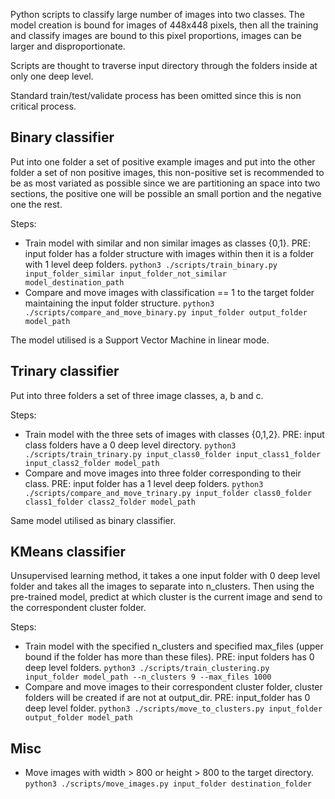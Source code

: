 Python scripts to classify large number of images into two classes.
The model creation is bound for images of 448x448 pixels, then all the training and classify images are bound to this pixel proportions, images can be larger and disproportionate.

Scripts are thought to traverse input directory through the folders inside at only one deep level.

Standard train/test/validate process has been omitted since this is non critical process.

## Binary classifier
Put into one folder a set of positive example images and put into the other folder a set of non positive images, this non-positive set is recommended to be as most variated as possible since we are partitioning an space into two sections, the positive one will be possible an small portion and the negative one the rest.

Steps:
- Train model with similar and non similar images as classes {0,1}. PRE: input folder has a folder structure with images within then it is a folder with 1 level deep folders.
`python3 ./scripts/train_binary.py input_folder_similar input_folder_not_similar model_destination_path`
- Compare and move images with classification == 1 to the target folder maintaining the input folder structure.
`python3 ./scripts/compare_and_move_binary.py input_folder output_folder model_path`

The model utilised is a Support Vector Machine in linear mode.


## Trinary classifier
Put into three folders a set of three image classes, a, b and c.

Steps:
- Train model with the three sets of images with classes {0,1,2}. PRE: input class folders have a 0 deep level directory.
`python3 ./scripts/train_trinary.py input_class0_folder input_class1_folder input_class2_folder model_path`
- Compare and move images into three folder corresponding to their class. PRE: input folder has a 1 level deep folders.
`python3 ./scripts/compare_and_move_trinary.py input_folder class0_folder class1_folder class2_folder model_path`

Same model utilised as binary classifier.


## KMeans classifier
Unsupervised learning method, it takes a one input folder with 0 deep level folder and takes all the images to separate into n_clusters. Then using the pre-trained model, predict at which cluster is the current image and send to the correspondent cluster folder.

Steps:
- Train model with the specified n_clusters and specified max_files (upper bound if the folder has more than these files). PRE: input folders has 0 deep level folders.
`python3 ./scripts/train_clustering.py input_folder model_path --n_clusters 9 --max_files 1000`
- Compare and move images to their correspondent cluster folder, cluster folders will be created if are not at output_dir. PRE: input_folder has 0 deep level folder.
`python3 ./scripts/move_to_clusters.py input_folder output_folder model_path`


## Misc
- Move images with width > 800 or height > 800 to the target directory.
`python3 ./scripts/move_images.py input_folder destination_folder`